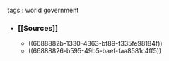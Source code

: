 tags:: world government

- ### [[Sources]]
	- ((6688882b-1330-4363-bf89-f335fe98184f))
	- ((66888826-b595-49b5-baef-faa8581c4ff5))